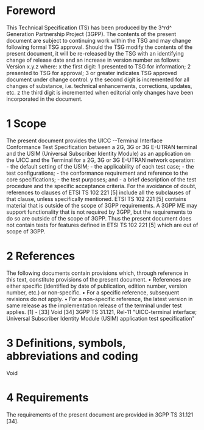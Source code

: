 # Foreword
This Technical Specification (TS) has been produced by the 3^rd^ Generation
Partnership Project (3GPP).
The contents of the present document are subject to continuing work within the
TSG and may change following formal TSG approval. Should the TSG modify the
contents of the present document, it will be re-released by the TSG with an
identifying change of release date and an increase in version number as
follows:
Version x.y.z
where:
x the first digit:
1 presented to TSG for information;
2 presented to TSG for approval;
3 or greater indicates TSG approved document under change control.
y the second digit is incremented for all changes of substance, i.e. technical
enhancements, corrections, updates, etc.
z the third digit is incremented when editorial only changes have been
incorporated in the document.
# 1 Scope
The present document provides the UICC --Terminal Interface Conformance Test
Specification between a 2G, 3G or 3G E-UTRAN terminal and the USIM (Universal
Subscriber Identity Module) as an application on the UICC and the Terminal for
a 2G, 3G or 3G E-UTRAN network operation:
\- the default setting of the USIM;
\- the applicability of each test case;
\- the test configurations;
\- the conformance requirement and reference to the core specifications;
\- the test purposes; and
\- a brief description of the test procedure and the specific acceptance
criteria.
For the avoidance of doubt, references to clauses of ETSI TS 102 221 [5]
include all the subclauses of that clause, unless specifically mentioned.
ETSI TS 102 221 [5] contains material that is outside of the scope of 3GPP
requirements. A 3GPP ME may support functionality that is not required by
3GPP, but the requirements to do so are outside of the scope of 3GPP. Thus the
present document does not contain tests for features defined in ETSI TS 102
221 [5] which are out of scope of 3GPP.
# 2 References
The following documents contain provisions which, through reference in this
text, constitute provisions of the present document.
• References are either specific (identified by date of publication, edition
number, version number, etc.) or non‑specific.
• For a specific reference, subsequent revisions do not apply.
• For a non-specific reference, the latest version in same release as the
implementation release of the terminal under test applies.
[1] - [33] Void
[34] 3GPP TS 31.121, Rel-11 \"UICC-terminal interface; Universal Subscriber
Identity Module (USIM) application test specification\"
# 3 Definitions, symbols, abbreviations and coding
Void
# 4 Requirements
The requirements of the present document are provided in 3GPP TS 31.121 [34].
#